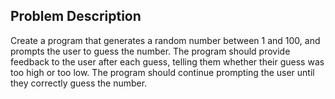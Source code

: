 ## Problem Description
Create a program that generates a random number between 1 and 100,
and prompts the user to guess the number. The program should provide
feedback to the user after each guess, telling them whether their
guess was too high or too low. The program should continue prompting
the user until they correctly guess the number.

